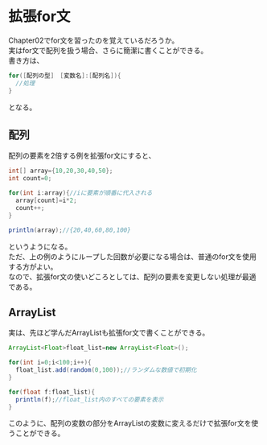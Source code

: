 # 拡張for文
Chapter02でfor文を習ったのを覚えているだろうか。
<br>実はfor文で配列を扱う場合、さらに簡潔に書くことができる。
<br>書き方は、

```java
for([配列の型]　[変数名]:[配列名]){
  //処理
}
```
となる。

## 配列

配列の要素を2倍する例を拡張for文にすると、

```java
int[] array={10,20,30,40,50};
int count=0;

for(int i:array){//iに要素が順番に代入される
  array[count]=i*2;
  count++;
}

println(array);//{20,40,60,80,100}
```
というようになる。
<br>ただ、上の例のようにループした回数が必要になる場合は、普通のfor文を使用する方がよい。
<br>なので、拡張for文の使いどころとしては、配列の要素を変更しない処理が最適である。

## ArrayList

実は、先ほど学んだArrayListも拡張for文で書くことができる。

```java
ArrayList<Float>float_list=new ArrayList<Float>();

for(int i=0;i<100;i++){
  float_list.add(random(0,100));//ランダムな数値で初期化
}

for(float f:float_list){
  println(f);//float_list内のすべての要素を表示
}
```

このように、配列の変数の部分をArrayListの変数に変えるだけで拡張for文を使うことができる。